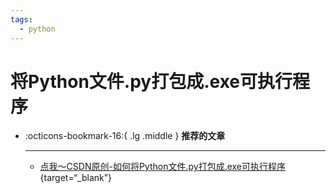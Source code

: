 ```yaml
---
tags:
  - python
---
```


# 将Python文件.py打包成.exe可执行程序




<div class="grid cards" markdown>

-   :octicons-bookmark-16:{ .lg .middle } __推荐的文章__

    ---

    - [点我～CSDN原创-如何将Python文件.py打包成.exe可执行程序](https://blog.csdn.net/m0_63203517/article/details/124383678?spm=1001.2014.3001.5501){target=“_blank”}


</div>